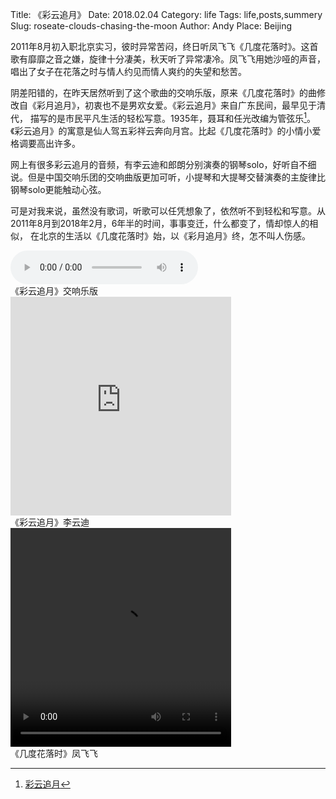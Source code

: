 Title: 《彩云追月》
Date: 2018.02.04
Category: life
Tags: life,posts,summery
Slug: roseate-clouds-chasing-the-moon
Author: Andy
Place: Beijing

2011年8月初入职北京实习，彼时异常苦闷，终日听凤飞飞《几度花落时》。这首歌有靡靡之音之嫌，旋律十分凄美，秋天听了异常凄冷。凤飞飞用她沙哑的声音，
唱出了女子在花落之时与情人约见而情人爽约的失望和愁苦。

阴差阳错的，在昨天居然听到了这个歌曲的交响乐版，原来《几度花落时》的曲修改自《彩月追月》，初衷也不是男欢女爱。《彩云追月》来自广东民间，最早见于清代，
描写的是市民平凡生活的轻松写意。1935年，聂耳和任光改编为管弦乐[^1]。《彩云追月》的寓意是仙人驾五彩祥云奔向月宫。比起《几度花落时》的小情小爱格调要高出许多。

网上有很多彩云追月的音频，有李云迪和郎朗分别演奏的钢琴solo，好听自不细说。但是中国交响乐团的交响曲版更加可听，小提琴和大提琴交替演奏的主旋律比钢琴solo更能触动心弦。

可是对我来说，虽然没有歌词，听歌可以任凭想象了，依然听不到轻松和写意。从2011年8月到2018年2月，6年半的时间，事事变迁，什么都变了，情却惊人的相似，
在北京的生活以《几度花落时》始，以《彩月追月》终，怎不叫人伤感。



<div class="center-block">
<div>
<audio controls="controls" >
<source src="/static/media/caiyunzuiyue.mp3" type="audio/mpeg">
</audio>
</div>
<div class="caption">《彩云追月》交响乐版</div>
</div>


<div class="center-block">
<div>
<iframe src="http://open.iqiyi.com/developer/player_js/coopPlayerIndex.html?vid=84e8c3d6905e41281ed9579f1495ffc8&tvId=5153565009&accessToken=2.f22860a2479ad60d8da7697274de9346&appKey=3955c3425820435e86d0f4cdfe56f5e7&appId=1368&height=100%&width=100%" frameborder="0" allowfullscreen="true" width="70%" height="350"></iframe>
</div>
<div class="caption">《彩云追月》李云迪</div>
</div>



<div class="center-block">
<div>
<video controls="controls" width="70%" height="350">
  <source src="/static/media/jiduhualuoshifengfeifei.mp4" type="video/mp4" />
</video>
</div>
<div class="caption">《几度花落时》凤飞飞</div>
</div>






[^1]:[彩云追月](https://baike.baidu.com/item/%E5%BD%A9%E4%BA%91%E8%BF%BD%E6%9C%88/949874?fr=aladdin)
[^2]:[《彩云追月》交响乐版，网易云音乐](https://music.163.com/#/song?id=396860)

